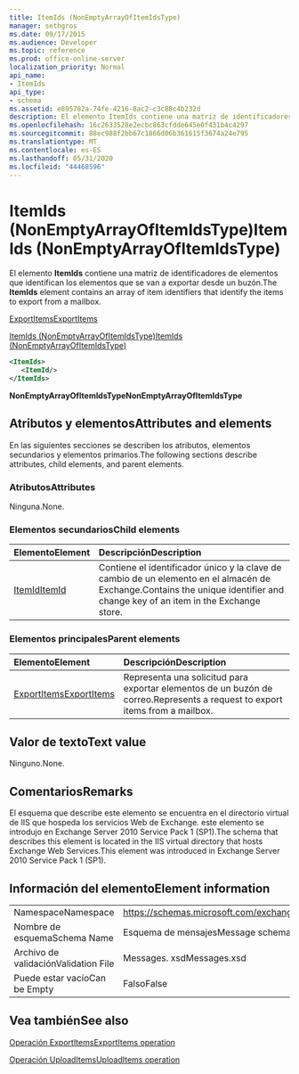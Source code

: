 ```yaml
---
title: ItemIds (NonEmptyArrayOfItemIdsType)
manager: sethgros
ms.date: 09/17/2015
ms.audience: Developer
ms.topic: reference
ms.prod: office-online-server
localization_priority: Normal
api_name:
- ItemIds
api_type:
- schema
ms.assetid: e895782a-74fe-4216-8ac2-c3c88c4b232d
description: El elemento ItemIds contiene una matriz de identificadores de elementos que identifican los elementos que se van a exportar desde un buzón.
ms.openlocfilehash: 16c2633528e2ecbc863cfdde645e0f431b4c4297
ms.sourcegitcommit: 88ec988f2bb67c1866d06b361615f3674a24e795
ms.translationtype: MT
ms.contentlocale: es-ES
ms.lasthandoff: 05/31/2020
ms.locfileid: "44468596"
---
```

# <a name="itemids-nonemptyarrayofitemidstype"></a><span data-ttu-id="239f2-103">ItemIds (NonEmptyArrayOfItemIdsType)</span><span class="sxs-lookup"><span data-stu-id="239f2-103">ItemIds (NonEmptyArrayOfItemIdsType)</span></span>

<span data-ttu-id="239f2-104">El elemento **ItemIds** contiene una matriz de identificadores de elementos que identifican los elementos que se van a exportar desde un buzón.</span><span class="sxs-lookup"><span data-stu-id="239f2-104">The **ItemIds** element contains an array of item identifiers that identify the items to export from a mailbox.</span></span> 
  
[<span data-ttu-id="239f2-105">ExportItems</span><span class="sxs-lookup"><span data-stu-id="239f2-105">ExportItems</span></span>](exportitems.md)
  
[<span data-ttu-id="239f2-106">ItemIds (NonEmptyArrayOfItemIdsType)</span><span class="sxs-lookup"><span data-stu-id="239f2-106">ItemIds (NonEmptyArrayOfItemIdsType)</span></span>](itemids-nonemptyarrayofitemidstype.md)
  
```XML
<ItemIds>
   <ItemId/>
</ItemIds>
```

 <span data-ttu-id="239f2-107">**NonEmptyArrayOfItemIdsType**</span><span class="sxs-lookup"><span data-stu-id="239f2-107">**NonEmptyArrayOfItemIdsType**</span></span>
## <a name="attributes-and-elements"></a><span data-ttu-id="239f2-108">Atributos y elementos</span><span class="sxs-lookup"><span data-stu-id="239f2-108">Attributes and elements</span></span>

<span data-ttu-id="239f2-109">En las siguientes secciones se describen los atributos, elementos secundarios y elementos primarios.</span><span class="sxs-lookup"><span data-stu-id="239f2-109">The following sections describe attributes, child elements, and parent elements.</span></span>
  
### <a name="attributes"></a><span data-ttu-id="239f2-110">Atributos</span><span class="sxs-lookup"><span data-stu-id="239f2-110">Attributes</span></span>

<span data-ttu-id="239f2-111">Ninguna.</span><span class="sxs-lookup"><span data-stu-id="239f2-111">None.</span></span>
  
### <a name="child-elements"></a><span data-ttu-id="239f2-112">Elementos secundarios</span><span class="sxs-lookup"><span data-stu-id="239f2-112">Child elements</span></span>

|<span data-ttu-id="239f2-113">**Elemento**</span><span class="sxs-lookup"><span data-stu-id="239f2-113">**Element**</span></span>|<span data-ttu-id="239f2-114">**Descripción**</span><span class="sxs-lookup"><span data-stu-id="239f2-114">**Description**</span></span>|
|:-----|:-----|
|[<span data-ttu-id="239f2-115">ItemId</span><span class="sxs-lookup"><span data-stu-id="239f2-115">ItemId</span></span>](itemid.md) <br/> |<span data-ttu-id="239f2-116">Contiene el identificador único y la clave de cambio de un elemento en el almacén de Exchange.</span><span class="sxs-lookup"><span data-stu-id="239f2-116">Contains the unique identifier and change key of an item in the Exchange store.</span></span>  <br/> |
   
### <a name="parent-elements"></a><span data-ttu-id="239f2-117">Elementos principales</span><span class="sxs-lookup"><span data-stu-id="239f2-117">Parent elements</span></span>

|<span data-ttu-id="239f2-118">**Elemento**</span><span class="sxs-lookup"><span data-stu-id="239f2-118">**Element**</span></span>|<span data-ttu-id="239f2-119">**Descripción**</span><span class="sxs-lookup"><span data-stu-id="239f2-119">**Description**</span></span>|
|:-----|:-----|
|[<span data-ttu-id="239f2-120">ExportItems</span><span class="sxs-lookup"><span data-stu-id="239f2-120">ExportItems</span></span>](exportitems.md) <br/> |<span data-ttu-id="239f2-121">Representa una solicitud para exportar elementos de un buzón de correo.</span><span class="sxs-lookup"><span data-stu-id="239f2-121">Represents a request to export items from a mailbox.</span></span>  <br/> |
   
## <a name="text-value"></a><span data-ttu-id="239f2-122">Valor de texto</span><span class="sxs-lookup"><span data-stu-id="239f2-122">Text value</span></span>

<span data-ttu-id="239f2-123">Ninguno.</span><span class="sxs-lookup"><span data-stu-id="239f2-123">None.</span></span>
  
## <a name="remarks"></a><span data-ttu-id="239f2-124">Comentarios</span><span class="sxs-lookup"><span data-stu-id="239f2-124">Remarks</span></span>

<span data-ttu-id="239f2-125">El esquema que describe este elemento se encuentra en el directorio virtual de IIS que hospeda los servicios Web de Exchange. este elemento se introdujo en Exchange Server 2010 Service Pack 1 (SP1).</span><span class="sxs-lookup"><span data-stu-id="239f2-125">The schema that describes this element is located in the IIS virtual directory that hosts Exchange Web Services.This element was introduced in Exchange Server 2010 Service Pack 1 (SP1).</span></span>
  
## <a name="element-information"></a><span data-ttu-id="239f2-126">Información del elemento</span><span class="sxs-lookup"><span data-stu-id="239f2-126">Element information</span></span>

|||
|:-----|:-----|
|<span data-ttu-id="239f2-127">Namespace</span><span class="sxs-lookup"><span data-stu-id="239f2-127">Namespace</span></span>  <br/> |https://schemas.microsoft.com/exchange/services/2006/messages  <br/> |
|<span data-ttu-id="239f2-128">Nombre de esquema</span><span class="sxs-lookup"><span data-stu-id="239f2-128">Schema Name</span></span>  <br/> |<span data-ttu-id="239f2-129">Esquema de mensajes</span><span class="sxs-lookup"><span data-stu-id="239f2-129">Message schema</span></span>  <br/> |
|<span data-ttu-id="239f2-130">Archivo de validación</span><span class="sxs-lookup"><span data-stu-id="239f2-130">Validation File</span></span>  <br/> |<span data-ttu-id="239f2-131">Messages. xsd</span><span class="sxs-lookup"><span data-stu-id="239f2-131">Messages.xsd</span></span>  <br/> |
|<span data-ttu-id="239f2-132">Puede estar vacío</span><span class="sxs-lookup"><span data-stu-id="239f2-132">Can be Empty</span></span>  <br/> |<span data-ttu-id="239f2-133">Falso</span><span class="sxs-lookup"><span data-stu-id="239f2-133">False</span></span>  <br/> |
   
## <a name="see-also"></a><span data-ttu-id="239f2-134">Vea también</span><span class="sxs-lookup"><span data-stu-id="239f2-134">See also</span></span>



[<span data-ttu-id="239f2-135">Operación ExportItems</span><span class="sxs-lookup"><span data-stu-id="239f2-135">ExportItems operation</span></span>](exportitems-operation.md)
  
[<span data-ttu-id="239f2-136">Operación UploadItems</span><span class="sxs-lookup"><span data-stu-id="239f2-136">UploadItems operation</span></span>](uploaditems-operation.md)

